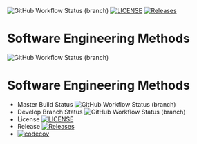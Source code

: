 
![GitHub Workflow Status (branch)](https://img.shields.io/github/actions/workflow/status/40667068/sem/main.yml?branch=master)
[![LICENSE](https://img.shields.io/github/license/40667068/sem.svg?style=flat-square)](https://github.com/40667068/sem/blob/master/LICENSE)
[![Releases](https://img.shields.io/github/release/40667068/sem/all.svg?style=flat-square)](https://github.com/40667068/sem/releases)
# Software Engineering Methods
![GitHub Workflow Status (branch)](https://img.shields.io/github/actions/workflow/status/40667068/sem/main.yml?branch=develop)

# Software Engineering Methods
* Master Build Status ![GitHub Workflow Status (branch)](https://img.shields.io/github/actions/workflow/status/40667068/sem/main.yml?branch=master)
* Develop Branch Status ![GitHub Workflow Status (branch)](https://img.shields.io/github/actions/workflow/status/40667068/sem/main.yml?branch=develop)
* License [![LICENSE](https://img.shields.io/github/license/40667068/sem.svg?style=flat-square)](https://github.com/40667068/sem/blob/master/LICENSE)
* Release [![Releases](https://img.shields.io/github/release/40667068/sem/all.svg?style=flat-square)](https://github.com/40667068/sem/releases)
* [![codecov](https://codecov.io/gh/40667068/sem/graph/badge.svg?token=9DREIM162Z)](https://codecov.io/gh/40667068/sem)